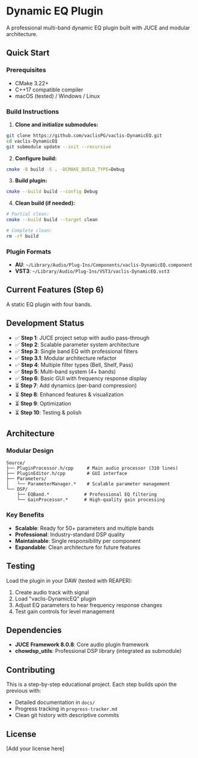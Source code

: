 # Dynamic EQ Plugin

A professional multi-band dynamic EQ plugin built with JUCE and modular architecture.

## Quick Start

### Prerequisites
- CMake 3.22+
- C++17 compatible compiler
- macOS (tested) / Windows / Linux

### Build Instructions

1. **Clone and initialize submodules:**
```bash
git clone https://github.com/vaclisPG/vaclis-DynamicEQ.git
cd vaclis-DynamicEQ
git submodule update --init --recursive
```

2. **Configure build:**
```bash
cmake -B build -S . -DCMAKE_BUILD_TYPE=Debug
```

3. **Build plugin:**
```bash
cmake --build build --config Debug
```

4. **Clean build (if needed):**
```bash
# Partial clean:
cmake --build build --target clean

# Complete clean:
rm -rf build
```

### Plugin Formats
- **AU**: `~/Library/Audio/Plug-Ins/Components/vaclis-DynamicEQ.component`
- **VST3**: `~/Library/Audio/Plug-Ins/VST3/vaclis-DynamicEQ.vst3`

## Current Features (Step 6)

A static EQ plugin with four bands.

## Development Status

- ✅ **Step 1**: JUCE project setup with audio pass-through
- ✅ **Step 2**: Scalable parameter system architecture  
- ✅ **Step 3**: Single band EQ with professional filters
- ✅ **Step 3.1**: Modular architecture refactor
- ✅ **Step 4**: Multiple filter types (Bell, Shelf, Pass)
- ✅ **Step 5**: Multi-band system (4+ bands)
- ✅ **Step 6**: Basic GUI with frequency response display
- ⏳ **Step 7**: Add dynamics (per-band compression)
- ⏳ **Step 8**: Enhanced features & visualization
- ⏳ **Step 9**: Optimization
- ⏳ **Step 10**: Testing & polish

## Architecture

### Modular Design
```
Source/
├── PluginProcessor.h/cpp     # Main audio processor (310 lines)
├── PluginEditor.h/cpp        # GUI interface
├── Parameters/
│   └── ParameterManager.*    # Scalable parameter management
└── DSP/
    ├── EQBand.*             # Professional EQ filtering
    └── GainProcessor.*      # High-quality gain processing
```

### Key Benefits
- **Scalable**: Ready for 50+ parameters and multiple bands
- **Professional**: Industry-standard DSP quality
- **Maintainable**: Single responsibility per component
- **Expandable**: Clean architecture for future features

## Testing

Load the plugin in your DAW (tested with REAPER):
1. Create audio track with signal
2. Load "vaclis-DynamicEQ" plugin
3. Adjust EQ parameters to hear frequency response changes
4. Test gain controls for level management

## Dependencies

- **JUCE Framework 8.0.8**: Core audio plugin framework 
- **chowdsp_utils**: Professional DSP library (integrated as submodule)

## Contributing

This is a step-by-step educational project. Each step builds upon the previous with:
- Detailed documentation in `docs/`
- Progress tracking in `progress-tracker.md`
- Clean git history with descriptive commits

## License

[Add your license here]
